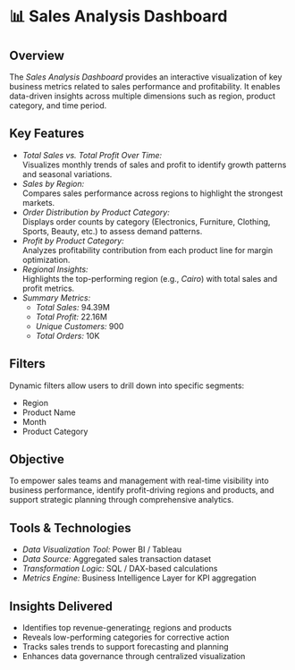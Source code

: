# 📊 Sales Analysis Dashboard

## Overview
The *Sales Analysis Dashboard* provides an interactive visualization of key business metrics related to sales performance and profitability. It enables data-driven insights across multiple dimensions such as region, product category, and time period.

## Key Features
- *Total Sales vs. Total Profit Over Time:*  
  Visualizes monthly trends of sales and profit to identify growth patterns and seasonal variations.
- *Sales by Region:*  
  Compares sales performance across regions to highlight the strongest markets.
- *Order Distribution by Product Category:*  
  Displays order counts by category (Electronics, Furniture, Clothing, Sports, Beauty, etc.) to assess demand patterns.
- *Profit by Product Category:*  
  Analyzes profitability contribution from each product line for margin optimization.
- *Regional Insights:*  
  Highlights the top-performing region (e.g., *Cairo*) with total sales and profit metrics.
- *Summary Metrics:*  
  - *Total Sales:* 94.39M  
  - *Total Profit:* 22.16M  
  - *Unique Customers:* 900  
  - *Total Orders:* 10K  

## Filters
Dynamic filters allow users to drill down into specific segments:
- Region  
- Product Name  
- Month  
- Product Category  

## Objective
To empower sales teams and management with real-time visibility into business performance, identify profit-driving regions and products, and support strategic planning through comprehensive analytics.

## Tools & Technologies
- *Data Visualization Tool:* Power BI / Tableau  
- *Data Source:* Aggregated sales transaction dataset  
- *Transformation Logic:* SQL / DAX-based calculations  
- *Metrics Engine:* Business Intelligence Layer for KPI aggregation  

## Insights Delivered
- Identifies top revenue-generatingع regions and products  
- Reveals low-performing categories for corrective action  
- Tracks sales trends to support forecasting and planning  
- Enhances data governance through centralized visualization
